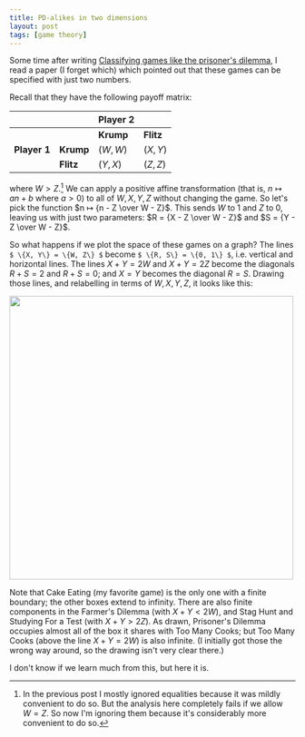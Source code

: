 ```yaml
---
title: PD-alikes in two dimensions
layout: post
tags: [game theory]
---
```

Some time after writing [Classifying games like the prisoner's dilemma](http://reasonableapproximation.net/2020/07/04/classifying-games-like-prisoners-dilemma.html), I read a paper (I forget which) which pointed out that these games can be specified with just two numbers.

Recall that they have the following payoff matrix:

|              |           | **Player 2** |           |
|--------------|-----------|--------------|-----------|
|              |           | **Krump**    | **Flitz** |
| **Player 1** | **Krump** | $(W, W)$     | $(X, Y)$  |
|              | **Flitz** | $(Y, X)$     | $(Z, Z)$  |

where $W > Z$.[^w-equals-z] We can apply a positive affine transformation (that is, $n ↦ an + b$ where $a > 0$) to all of $W, X, Y, Z$ without changing the game. So let's pick the function $n ↦ {n - Z \over W - Z}$. This sends $W$ to $1$ and $Z$ to $0$, leaving us with just two parameters: $R = {X - Z \over W - Z}$ and $S = {Y - Z \over W - Z}$.

[^w-equals-z]: In the previous post I mostly ignored equalities because it was mildly convenient to do so. But the analysis here completely fails if we allow $W=Z$. So now I'm ignoring them because it's considerably more convenient to do so.

So what happens if we plot the space of these games on a graph? The lines `$ \{X, Y\} = \{W, Z\} $` become `$ \{R, S\} = \{0, 1\} $`, i.e. vertical and horizontal lines. The lines $X + Y = 2W$ and $X + Y = 2Z$ become the diagonals $R + S = 2$ and $R + S = 0$; and $X = Y$ becomes the diagonal $R = S$. Drawing those lines, and relabelling in terms of $W, X, Y, Z$, it looks like this:

<a href="//reasonableapproximation.net/images/pdlikes-2d.jpg"><img src="//reasonableapproximation.net/images/pdlikes-2d.jpg" height="500"></a>

Note that Cake Eating (my favorite game) is the only one with a finite boundary; the other boxes extend to infinity. There are also finite components in the Farmer's Dilemma (with $X + Y < 2W$), and Stag Hunt and Studying For a Test (with $X + Y > 2Z$). As drawn, Prisoner's Dilemma occupies almost all of the box it shares with Too Many Cooks; but Too Many Cooks (above the line $X + Y = 2W$) is also infinite. (I initially got those the wrong way around, so the drawing isn't very clear there.)

I don't know if we learn much from this, but here it is.

